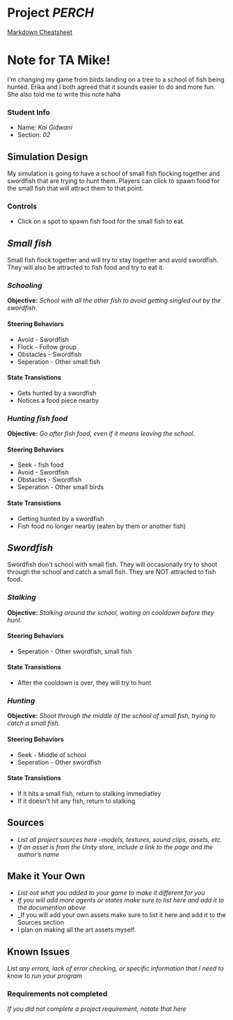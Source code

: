 # Project _PERCH_

[Markdown Cheatsheet](https://github.com/adam-p/markdown-here/wiki/Markdown-Here-Cheatsheet)

# Note for TA Mike!
I'm changing my game from birds landing on a tree to a school of fish being hunted. Erika and I both agreed that it sounds easier to do and more fun. She also told me to write this note haha

### Student Info

-   Name: _Kai Gidwani_
-   Section: _02_

## Simulation Design

My simulation is going to have a school of small fish flocking together and swordfish that are trying to hunt them. Players can click to spawn food for the small fish that will attract them to that point.

### Controls

-   Click on a spot to spawn fish food for the small fish to eat.

## _Small fish_

Small fish flock together and will try to stay together and avoid swordfish. They will also be attracted to fish food and try to eat it.

### _Schooling_

**Objective:** _School with all the other fish to avoid getting singled out by the swordfish._

#### Steering Behaviors

- Avoid - Swordfish
- Flock - Follow group
- Obstacles - Swordfish
- Seperation - Other small fish
   
#### State Transistions

- Gets hunted by a swordfish
- Notices a food piece nearby
   
### _Hunting fish food_

**Objective:** _Go after fish food, even if it means leaving the school._

#### Steering Behaviors

- Seek - fish food
- Avoid - Swordfish
- Obstacles - Swordfish
- Seperation - Other small birds
   
#### State Transistions

- Getting hunted by a swordfish
- Fish food no longer nearby (eaten by them or another fish)

## _Swordfish_

Swordfish don't school with small fish. They will occasionally try to shoot through the school and catch a small fish. They are NOT attracted to fish food.

### _Stalking_

**Objective:** _Stalking around the school, waiting on cooldown before they hunt._

#### Steering Behaviors

- Seperation - Other swordfish, small fish
   
#### State Transistions

- After the cooldown is over, they will try to hunt
   
### _Hunting_

**Objective:** _Shoot through the middle of the school of small fish, trying to catch a small fish._

#### Steering Behaviors

- Seek - Middle of school
- Seperation - Other swordfish
   
#### State Transistions

- If it hits a small fish, return to stalking immediatley
- If it doesn't hit any fish, return to stalking

## Sources

-   _List all project sources here –models, textures, sound clips, assets, etc._
-   _If an asset is from the Unity store, include a link to the page and the author’s name_

## Make it Your Own

- _List out what you added to your game to make it different for you_
- _If you will add more agents or states make sure to list here and add it to the documention above_
- _If you will add your own assets make sure to list it here and add it to the Sources section
- I plan on making all the art assets myself.

## Known Issues

_List any errors, lack of error checking, or specific information that I need to know to run your program_

### Requirements not completed

_If you did not complete a project requirement, notate that here_


